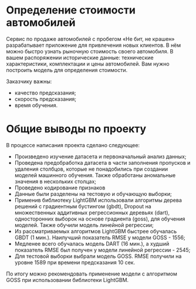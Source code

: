 # Определение стоимости автомобилей

Сервис по продаже автомобилей с пробегом «Не бит, не крашен» разрабатывает приложение для привлечения новых клиентов. В нём можно быстро узнать рыночную стоимость своего автомобиля. В вашем распоряжении исторические данные: технические характеристики, комплектации и цены автомобилей. Вам нужно построить модель для определения стоимости. 

Заказчику важны:

- качество предсказания;
- скорость предсказания;
- время обучения.

# Общие выводы по проекту

В процессе написания проекта сделано следующее:

- Произведено изучение датасета и первоначальный анализ данных;
- Проведена предобработка датасета в части заполнения пропусков и удаления столбцов, которые не понадобились при создании моделей машинного обучения. Также обработаны аномальные значения в нескольких столцах;
- Проведено кодирование признаков
- Данные были разделены на тестовую и обучающую выборки;
- Применив библиотеку LightGBM использовали алгоритмы дерева решений с градиентным бустингом (gbdt), Dropout на множественных аддитивных регрессионных деревьях (dart), односторонних выборок на основе градиента (goss), для обучения моделей. Также обучили модель линейной регрессии;
- Из рассматриваемых алгоритмов LightGBM быстрее обучалась GBDT (1 мин.). Наилучший показатель RMSE у модели GOSS - 1556;
- Медленее всего обучалась модель DART (16 мин.), а худший показатель RMSE был получен у модели линейной регрессии - 2545;
- Для тестовой выборки выбрали модель GOSS. RMSE получили на уровне 1589 при времени предсказания 10 сек.

По итогу можно рекомендовать применение модели с алгоритмом GOSS при использовании библиотеки LightGBM.